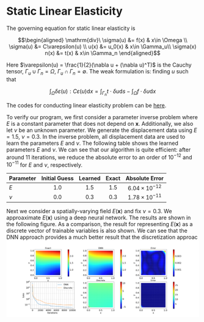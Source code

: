 # Static Linear Elasticity

The governing equation for static linear elasticity is

$$\begin{aligned}
\mathrm{div}\ \sigma(u) &= f(x) & x\in \Omega \\
\sigma(u) &= C\varepsilon(u) \\
u(x) &= u_0(x) & x\in \Gamma_u\\
\sigma(x) n(x) &= t(x) & x\in \Gamma_n
\end{aligned}$$

Here $\varepsilon(u) = \frac{1}{2}(\nabla u + (\nabla u)^T)$ is the Cauchy tensor, $\Gamma_u \cup \Gamma_n = \Omega$, $\Gamma_u \cap \Gamma_n = \emptyset$. The weak formulation is: finding $u$ such that 

$$\int_\Omega \delta \varepsilon(u) : C \varepsilon(u)\mathrm{d} x = \int_{\Gamma_n} t\cdot\delta u \mathrm{d}s - \int_\Omega f\cdot \delta u \mathrm{d}x$$

The codes for conducting linear elasticity problem can be [here](https://github.com/kailaix/AdFem.jl/tree/master/docs/src/codes/LinearElasticity).

To verify our program, we first consider a parameter inverse problem where $E$ is a constant parameter that does not depend on $\mathbf{x}$. Additionally, we also let $\nu$ be an unknown parameter. We generate the displacement data using $E = 1.5$, $\nu = 0.3$. In the inverse problem, all displacement data are used to learn the parameters $E$ and $\nu$. The following table shows the learned parameters $E$ and $\nu$. We can see that our algorithm is quite efficient: after around 11 iterations, we reduce the absolute error to an order of $10^{-12}$ and $10^{-11}$ for $E$ and $\nu$, respectively.  

| Parameter | Initial Guess | Learned | Exact |     Absolute Error     |
|-----------|:-------------:|:-------:|:-----:|:----------------------:|
| $E$       |      1.0      |   1.5   |  1.5  | $6.04\times 10^{-12}$ |
| $\nu$     |      0.0      |   0.3   |  0.3  |  $1.78\times 10^{-11}$ |

Next we consider a spatially-varying field $E(\mathbf{x})$ and fix $\nu=0.3$. We approaximate $E(\mathbf{x})$ using a deep neural network. The results are shown in the following figure. As a comparison, the result for representing $E(\mathbf{x})$ as a discrete vector of trainable variables is also shown. We can see that the DNN approach provides a much better result that the discretization approac
![](./assets/LinearElasticity.png)